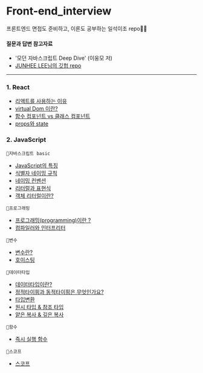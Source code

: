 # Front-end_interview
프론트엔드 면접도 준비하고, 이론도 공부하는 일석이조 repo🙋‍♀️

#### 질문과 답변 참고자료
- '모던 자바스크립트 Deep Dive' (이웅모 저)
- [JUNHEE LEE님의 깃헙 repo](https://github.com/junh0328/prepare_frontend_interview/)

----

### 1. React
- [리액트를 사용하는 이유](https://github.com/yyeonggg/Front-end_interview/blob/main/React/%EB%A6%AC%EC%95%A1%ED%8A%B8%EB%A5%BC_%EC%82%AC%EC%9A%A9%ED%95%98%EB%8A%94_%EC%9D%B4%EC%9C%A0.md)
- [virtual Dom 이란?](https://github.com/root-zero-o/Front-end_interview/blob/main/React/virtual_DOM.md)
- [함수 컴포넌트 vs 클래스 컴포넌트](https://github.com/root-zero-o/Front-end_interview/blob/main/React/%ED%95%A8%EC%88%98%2C%ED%81%B4%EB%9E%98%EC%8A%A4%ED%98%95_component.md)
- [props와 state](https://github.com/root-zero-o/Front-end_interview/blob/main/React/props_state.md)

### 2. JavaScript

```🎈자바스크립트 basic```
- [JavaScript의 특징](https://github.com/yyeonggg/Front-end_interview/blob/main/JavaScript/JavaScript%EC%9D%98_%ED%8A%B9%EC%A7%95.md)
- [식별자 네이밍 규칙](https://github.com/yyeonggg/Front-end_interview/blob/main/JavaScript/%EC%8B%9D%EB%B3%84%EC%9E%90_%EB%84%A4%EC%9D%B4%EB%B0%8D_%EA%B7%9C%EC%B9%99.md)
- [네이밍 컨벤션](https://github.com/yyeonggg/Front-end_interview/blob/main/JavaScript/%EB%84%A4%EC%9D%B4%EB%B0%8D_%EC%BB%A8%EB%B2%A4%EC%85%98.md)
- [리터럴과 표현식](https://github.com/root-zero-o/Front-end_interview/blob/main/JavaScript/%EB%A6%AC%ED%84%B0%EB%9F%B4%EA%B3%BC_%ED%91%9C%ED%98%84%EC%8B%9D.md)
- [객체 리터럴이란?](https://github.com/root-zero-o/Front-end_interview/blob/main/JavaScript/object-literal.md)

```🎈프로그래밍```
- [프로그래밍(programming)이란 ?](https://github.com/root-zero-o/Front-end_interview/blob/main/JavaScript/%ED%94%84%EB%A1%9C%EA%B7%B8%EB%9E%98%EB%B0%8D/%ED%94%84%EB%A1%9C%EA%B7%B8%EB%9E%98%EB%B0%8D%EC%9D%B4%EB%9E%80%3F.md)
- [컴파일러와 인터프리터](https://github.com/root-zero-o/Front-end_interview/blob/main/JavaScript/%ED%94%84%EB%A1%9C%EA%B7%B8%EB%9E%98%EB%B0%8D/%EC%BB%B4%ED%8C%8C%EC%9D%BC%EB%9F%AC%2C%EC%9D%B8%ED%84%B0%ED%94%84%EB%A6%AC%ED%84%B0.md)

```🎈변수```
- [변수란?](https://github.com/root-zero-o/Front-end_interview/blob/main/JavaScript/%EB%B3%80%EC%88%98/%EB%B3%80%EC%88%98%EB%9E%80%3F.md)
- [호이스팅](https://github.com/root-zero-o/Front-end_interview/blob/main/JavaScript/%EB%B3%80%EC%88%98/%ED%98%B8%EC%9D%B4%EC%8A%A4%ED%8C%85.md)

```🎈데이터타입```
- [데이터타입이란?](https://github.com/root-zero-o/Front-end_interview/blob/main/JavaScript/%EB%8D%B0%EC%9D%B4%ED%84%B0%ED%83%80%EC%9E%85/%EB%8D%B0%EC%9D%B4%ED%84%B0%ED%83%80%EC%9E%85%EC%9D%B4%EB%9E%80%3F.md)
- [정적타이핑과 동적타이핑은 무엇인가요?](https://github.com/yyeonggg/Front-end_interview/blob/main/JavaScript/%EC%A0%95%EC%A0%81_%EB%8F%99%EC%A0%81%ED%83%80%EC%9D%B4%ED%95%91.md)
- [타입변환](https://github.com/root-zero-o/Front-end_interview/blob/main/JavaScript/%EB%8D%B0%EC%9D%B4%ED%84%B0%ED%83%80%EC%9E%85/%ED%83%80%EC%9E%85%EB%B3%80%ED%99%98.md)
- [원시 타입 & 참조 타입](https://github.com/root-zero-o/Front-end_interview/blob/main/JavaScript/%EB%8D%B0%EC%9D%B4%ED%84%B0%ED%83%80%EC%9E%85/primitive_object_type.md)
- [얕은 복사 & 깊은 복사](https://github.com/root-zero-o/Front-end_interview/blob/main/JavaScript/%EB%8D%B0%EC%9D%B4%ED%84%B0%ED%83%80%EC%9E%85/shallow_deep_copy.md)

```🎈함수```
- [즉시 실행 함수](https://github.com/root-zero-o/Front-end_interview/blob/main/JavaScript/%ED%95%A8%EC%88%98/%EC%A6%89%EC%8B%9C%EC%8B%A4%ED%96%89%ED%95%A8%EC%88%98.md)

```🎈스코프```
- [스코프](https://github.com/root-zero-o/Front-end_interview/blob/main/JavaScript/scope.md)

